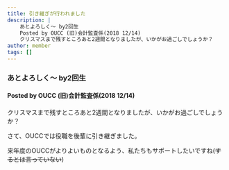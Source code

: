 ```yaml
---
title: 引き継ぎが行われました
description: |
    あとよろしく～ by2回生
    Posted by OUCC (旧)会計監査係(2018 12/14)
    クリスマスまで残すところあと2週間となりましたが、いかがお過ごしでしょうか？
author: member
tags: []
---
```

<!-- wp:heading {"level":3} -->
<h3>あとよろしく～ by2回生</h3>
<!-- /wp:heading -->

<!-- wp:heading {"level":4} -->
<h4>Posted by OUCC (旧)会計監査係(2018 12/14)</h4>
<!-- /wp:heading -->

<!-- wp:paragraph -->
<p>クリスマスまで残すところあと2週間となりましたが、いかがお過ごしでしょうか？</p>
<!-- /wp:paragraph -->

<!-- wp:paragraph -->
<p>さて、OUCCでは役職を後輩に引き継ぎました。</p>
<!-- /wp:paragraph -->

<!-- wp:paragraph -->
<p>来年度のOUCCがよりよいものとなるよう、私たちもサポートしたいですね(<del>するとは言っていない</del>)</p>
<!-- /wp:paragraph -->
